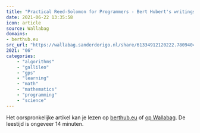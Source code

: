 ```yaml
---
title: "Practical Reed-Solomon for Programmers - Bert Hubert's writings"
date: 2021-06-22 13:35:58
icon: article
source: Wallabag
domains:
- berthub.eu
src_url: "https://wallabag.sanderdorigo.nl/share/61334912120222.78094041"
2021: "06"
categories:
    - "algorithms"
    - "gallileo"
    - "gps"
    - "learning"
    - "math"
    - "mathematics"
    - "programming"
    - "science"
---
```

Het oorspronkelijke artikel kan je lezen op [berthub.eu](https://berthub.eu/articles/posts/reed-solomon-for-programmers/) of [op Wallabag](https://wallabag.sanderdorigo.nl/share/61334912120222.78094041). De leestijd is ongeveer 14 minuten.